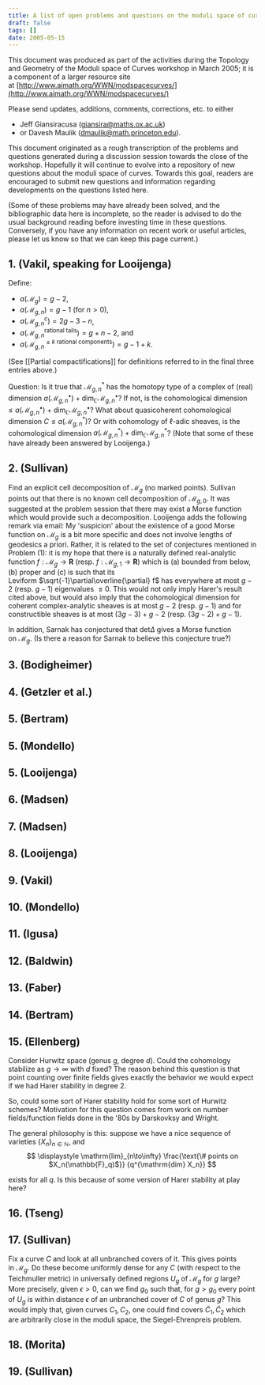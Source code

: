 ```yaml
---
title: A list of open problems and questions on the moduli space of curves
draft: false
tags: []
date: 2005-05-15
---
```


This document was produced as part of the activities during the Topology and Geometry of the Moduli space of Curves workshop in March 2005; it is a component of a larger resource site at [http://www.aimath.org/WWN/modspacecurves/](http://www.aimath.org/WWN/modspacecurves/)

Please send updates, additions, comments, corrections, etc. to either
- Jeff Giansiracusa ([giansira@maths.ox.ac.uk](mailto:giansira@maths.ox.ac.uk))
- or Davesh Maulik ([dmaulik@math.princeton.edu](mailto:dmaulik@math.princeton.edu)).

This document originated as a rough transcription of the problems and questions generated during a discussion session towards the close of the workshop. Hopefully it will continue to evolve into a repository of new questions about the moduli space of curves. Towards this goal, readers are encouraged to submit new questions and information regarding developments on the questions listed here.

(Some of these problems may have already been solved, and the bibliographic data here is incomplete, so the reader is advised to do the usual background reading before investing time in these questions. Conversely, if you have any information on recent work or useful articles, please let us know so that we can keep this page current.)

## 1. (Vakil, speaking for Looijenga)

Define:
- $a(\mathcal{M}_g) = g - 2$,
- $a(\mathcal{M}_{g,n}) = g - 1$ (for $n > 0$),
- $a(\mathcal{M}^c_{g,n}) = 2g - 3 - n$,
- $a(\mathcal{M}_{g,n}^\text{rational tails}) = g + n - 2$, and
- $a(\mathcal{M}_{g,n}^{\leq k \text{ rational components}}) = g - 1 + k$.

(See [[Partial compactifications]] for definitions referred to in the final three entries above.)

Question: Is it true that $\mathcal{M}_{g,n}^*$ has the homotopy type of a complex of (real) dimension $a(\mathcal{M}_{g,n}^\bullet) + \dim_\mathbb{C} \mathcal{M}_{g,n}^\bullet$? If not, is the cohomological dimension $\leq a(\mathcal{M}_{g,n}^\bullet)$ + $\dim_\mathbb{C} \mathcal{M}_{g,n}^\bullet$? What about quasicoherent cohomological dimension $C \leq a(\mathcal{M}_{g,n}^*)$? Or with cohomology of $\ell$-adic sheaves, is the cohomological dimension $a(\mathcal{M}_{g,n}^*) + \dim_\mathbb{C} \mathcal{M}_{g,n}^*$? (Note that some of these have already been answered by Looijenga.)

## 2. (Sullivan)

Find an explicit cell decomposition of $\mathcal{M}_g$ (no marked points). Sullivan points out that there is no known cell decomposition of $\mathcal{M}_{g,0}$. It was suggested at the problem session that there may exist a Morse function which would provide such a decomposition. Looijenga adds the following remark via email: My 'suspicion' about the existence of a good Morse function on $\mathcal{M}_g$ is a bit more specific and does not involve lengths of geodesics a priori. Rather, it is related to the set of conjectures mentioned in Problem (1): it is my hope that there is a naturally defined real-analytic function $f:\mathcal{M}_g\to \mathbf{R}$ (resp. $f:\mathcal{M}_{g,1}\to \mathbf{R}$) which is (a) bounded from below, (b) proper and (c) is such that its Leviform $\sqrt{-1}\partial\overline{\partial} f$ has everywhere at most $g - 2$ (resp. $g-1$) eigenvalues $\leq 0$. This would not only imply Harer's result cited above, but would also imply that the cohomological dimension for coherent complex-analytic sheaves is at most $g-2$ (resp. $g-1$) and for constructible sheaves is at most $(3g - 3) + g - 2$ (resp. $(3g-2)+g-1$).

In addition, Sarnak has conjectured that $\mathrm{det} \Delta$ gives a Morse function on $\mathcal{M}_g$. (Is there a reason for Sarnak to believe this conjecture true?)

## 3. (Bodigheimer)

## 4. (Getzler et al.)

## 5. (Bertram)

## 5. (Mondello)

## 5. (Looijenga)

## 6. (Madsen)

## 7. (Madsen)

## 8. (Looijenga)

## 9. (Vakil)

## 10. (Mondello)

## 11. (Igusa)

## 12. (Baldwin)

## 13. (Faber)

## 14. (Bertram)

## 15. (Ellenberg)

Consider Hurwitz space (genus $g$, degree $d$). Could the cohomology stabilize as $g \to \infty$ with $d$ fixed? The reason behind this question is that point counting over finite fields gives exactly the behavior we would expect if we had Harer stability in degree 2.

So, could some sort of Harer stability hold for some sort of Hurwitz schemes? Motivation for this question comes from work on number fields/function fields done in the '80s by Darskovksy and Wright.

The general philosophy is this: suppose we have a nice sequence of varieties $\{X_n\}_{n\in \mathbb{N}}$, and
$$
\displaystyle \mathrm{lim}_{n\to\infty} \frac{\text{\#  points on $X_n(\mathbb{F}_q)$}}
{q^{\mathrm{dim} X_n}}
$$

exists for all $q$. Is this because of some version of Harer stability at play here?

## 16. (Tseng)

## 17. (Sullivan)

Fix a curve $C$ and look at all unbranched covers of it. This gives points in $\mathcal{M}_g$. Do these become uniformly dense for any $C$ (with respect to the Teichmuller metric) in universally defined regions $U_{g}$ of $\mathcal{M}_g$ for $g$ large? More precisely, given $\epsilon > 0$, can we find $g_{0}$ such that, for $g > g_{0}$ every point of $U_{g}$ is within distance $\epsilon$ of an unbranched cover of $C$ of genus $g$? This would imply that, given curves $C_1,C_2$, one could find covers $\tilde{C}_1,\tilde{C}_2$ which are arbitrarily close in the moduli space, the Siegel-Ehrenpreis problem.

## 18. (Morita)

## 19. (Sullivan)

